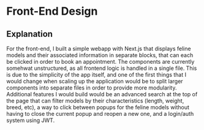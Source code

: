 # Front-End Design
## Explanation
For the front-end, I built a simple webapp with Next.js that displays feline models and their associated information in separate blocks, that can each be clicked in order to book an appointment. The components are currently somehwat unstructured, as all frontend logic is handled in a single file. This is due to the simplicity of the app itself, and one of the first things that I would change when scaling up the application would be to split larger components into separate files in order to provide more modularity. Additional features I would build would be an advanced search at the top of the page that can filter models by their characteristics (length, weight, breed, etc), a way to click between popups for the feline models without having to close the current popup and reopen a new one, and a login/auth system using JWT.